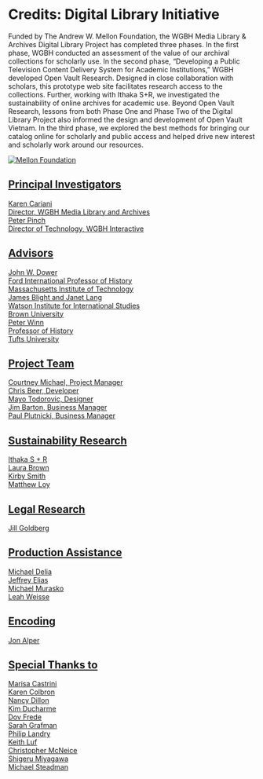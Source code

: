 # Credits: Digital Library Initiative
  
Funded by The Andrew W. Mellon Foundation, the WGBH Media Library & 
Archives Digital Library Project has completed three phases. In the first phase, 
WGBH conducted an assessment of the value of our archival collections for 
scholarly use. In the second phase, “Developing a Public Television Content 
Delivery System for Academic Institutions,” WGBH developed Open Vault Research. 
 Designed in close collaboration with scholars, this  prototype web site 
facilitates research access to the collections. Further, working with Ithaka 
S+R, we investigated the sustainability of online archives for academic use. 
Beyond Open Vault Research, lessons from both Phase One and Phase Two of the 
Digital Library Project also informed the design and development of Open Vault 
Vietnam. In the third phase, we explored the best methods for bringing our catalog online for scholarly and public access and helped drive new interest and scholarly work around our resources.

<a href="https://mellon.org/"><img src="https://s3.amazonaws.com/openvault.wgbh.org/logos/Mellon.jpg" 
alt="Mellon Foundation" title="Mellon Foundation">

##    Principal Investigators
Karen Cariani<br/>
Director, WGBH Media Library and Archives<br/> 
Peter Pinch<br/>
Director of Technology, WGBH Interactive<br/>
##    Advisors
John W. Dower<br/>
Ford International Professor of History<br/>
Massachusetts Institute of Technology<br/>
James Blight and Janet Lang<br/>
Watson Institute for International Studies<br/>
Brown University<br/>
Peter Winn<br/>
Professor of History<br/>
Tufts University<br/>
##    Project Team
Courtney Michael, Project Manager<br/>
Chris Beer, Developer<br/>
Mayo Todorovic, Designer<br/>
Jim Barton, Business Manager<br/>
Paul Plutnicki, Business Manager<br/>
##    Sustainability Research
Ithaka S + R<br/>
Laura Brown<br/>
Kirby Smith<br/>
Matthew Loy<br/>
##    Legal Research
Jill Goldberg<br/>
##    Production Assistance
Michael Delia<br/>
Jeffrey Elias<br/>
Michael Murasko<br/>
Leah Weisse<br/>
##    Encoding
Jon Alper<br/>
##    Special Thanks to
Marisa Castrini<br/>
Karen Colbron<br/>
Nancy Dillon<br/>
Kim Ducharme<br/>
Dov Frede<br/>
Sarah Grafman<br/>
Philip Landry<br/>
Keith Luf<br/>
Christopher McNeice<br/>
Shigeru Miyagawa<br/>
Michael Steadman<br/>
  
  
  
